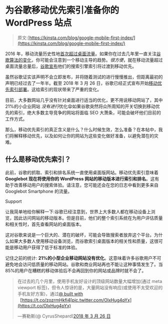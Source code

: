 # 为谷歌移动优先索引准备你的 WordPress 站点

> 原文:[https://kinsta.com/blog/google-mobile-first-index/](https://kinsta.com/blog/google-mobile-first-index/)

2016 年，移动流量历史性地[首次超过桌面流量](https://techcrunch.com/2016/11/01/mobile-internet-use-passes-desktop-for-the-first-time-study-finds/)。如果你在过去几年里一直关注[谷歌算法的变化](https://moz.com/google-algorithm-change)，你可能会注意到一个移动主导的趋势。*很方便*，就在移动流量超过桌面流量总量后，[谷歌宣布](https://webmasters.googleblog.com/2016/11/mobile-first-indexing.html)他们的搜索引擎索引将过渡到移动优先。

虽然谷歌证实该声明不会立即发布，并将随着测试的进行慢慢推出，但距离最初的声明已经过去了一年半。截至 2018 年 3 月 26 日，谷歌已经正式宣布开始[移动优先索引部署](https://webmasters.googleblog.com/2018/03/rolling-out-mobile-first-indexing.html)。这给索引的现状带来了严重的变化。

目前，大多数网站几乎没有针对桌面进行适当的优化，更不用说移动网站了，其中 21%的小企业网站 *没有进行*优化😧如果谷歌突然将众所周知的开关切换到移动优先的索引，绝大多数主导竞争的网站将面临 SEO 大萧条，可能会破坏他们目前的工作方式。

那么，移动优先索引的真正含义是什么？什么时候生效，怎么准备？在本帖中，我们将解释移动优先，以及如何让你的网站为这些变化做好准备，以避免潜在的灾难。

<link rel="stylesheet" href="https://kinsta.com/wp-content/themes/kinsta/dist/patterns/featured-snippet.css?ver=264ec3d754b6bff57ae9">

## 什么是移动优先索引？

此前，谷歌的抓取、索引和排名系统一直使用桌面版网站。移动优先索引意味着 **Googlebot 现在将使用你的 WordPress 网站的移动版本进行索引和排名**。这有助于改善移动用户的搜索体验。请注意，您可能还会在您的日志中看到更多来自 Googlebot Smartphone 的流量。

Support

<link rel="stylesheet" href="https://kinsta.com/wp-content/themes/kinsta/dist/components/ctas/cta-mini.css?ver=2e932b8aba3918bfb818">







让我简单地给你解释一下:谷歌已经注意到，世界上大多数人都在移动设备上浏览，因此访问网站的移动版本。但是目前，他们的整个索引系统在为用户评估质量和相关性时，首先查看网站的桌面版本。

这对谷歌来说是一个巨大的、潜在的破坏，可能会导致搜索者放弃这个平台。为什么如果大多数人使用移动设备浏览，而谷歌索引桌面版本的相关性和质量，这很可能是移动用户获得了低于标准的体验。

记住之前的统计: **21%的小型企业移动网站没有优化**。这意味着许多谷歌用户不可避免地会访问低质量的移动网站。谷歌和商业网站再也不能让这种事情发生了。当 85%的用户在糟糕的移动体验后不会再回到你的网站或品牌时就不会了。

> 在过去的几个月里，使用手机友好设计的顶级网站数量大幅增加(通过 meta viewport 标签)，但令人惊讶的是，大量网站没有响应(或使用不太受欢迎的手机友好方案)，通过[@ built with](https://twitter.com/builtwith?ref_src=twsrc%5Etfw)【https://t.co/zozrmHkfi4[pic.twitter.com/OlxHug4pYx](https://t.co/OlxHug4pYx)
> 
> —赛勒斯(@ CyrusShepard)[2018 年 3 月 26 日](https://twitter.com/CyrusShepard/status/978341195402289152?ref_src=twsrc%5Etfw)